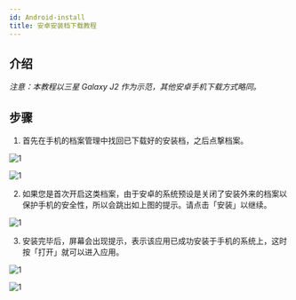 ```yaml
---
id: Android-install
title: 安卓安装档下载教程
---
```

## 介绍
*注意：本教程以三星 Galaxy J2 作为示范，其他安卓手机下载方式略同。*

## 步骤

1. 首先在手机的档案管理中找回已下载好的安装档，之后点撃档案。 

![1](assets/img/Android-install/1.png)

![1](assets/img/Android-install/2.png)

2. 如果您是首次开启这类档案，由于安卓的系统预设是关闭了安装外来的档案以保护手机的安全性，所以会跳出如上图的提示。请点击「安装」以继续。

![1](assets/img/Android-install/3.png)

3. 安装完毕后，屏幕会出现提示，表示该应用已成功安装于手机的系统上，这时按「打开」就可以进入应用。

![1](assets/img/Android-install/4.png)

![1](assets/img/Android-install/5.png)
